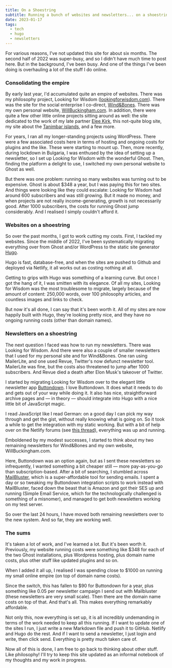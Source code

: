 ```yaml
---
title: On a Shoestring
subtitle: Running a bunch of websites and newsletters... on a shoestring.
date: 2023-01-17
tags:
  - tech
  - hugo
  - newsletters
---
```


For various reasons, I've not updated this site for about six months. The second half of 2022 was super-busy, and so I didn't have much time to post here. But in the background, I've been busy. And one of the things I've been doing is overhauling a lot of the stuff I do online.

### Consolidating the empire 

By early last year, I'd accumulated quite an empire of websites. There was my philosophy project, Looking for Wisdom ([lookingforwisdom.com](https://www.lookingforwisdom.com)). There was the site for the social enterprise I co-direct, [Wind&Bones](https://www.windandbones.com). There was my own personal website, [WillBuckingham.com](https://www.willbuckingham.com). In addition, there were quite a few other little online projects sitting around as well: the site dedicated to the work of my late partner [Elee Kirk](https://www.eleekirk.com), this not-quite blog site, my site about the [Tanimbar islands](https://www.tanimbar.org.uk), and a few more.

For years, I ran all my longer-standing projects using WordPress. There were a few associated costs here in terms of hosting and ongoing costs for plugins and the like. These were starting to mount up. Then, more recently, during lockdown in Bulgaria, I was enthused by the idea of setting up a newsletter, so I set up Looking for Wisdom with the wonderful Ghost. Then, finding the platform a delight to use, I switched my own personal website to Ghost as well.

But there was one problem: running so many websites was turning out to be expensive. Ghost is about $348 a year, but I was paying this for two sites. And things were looking like they could escalate: Looking for Wisdom had around 600 subscribers and was still growing. But it made no money, and when projects are not really income-generating, growth is not necessarily good. After 1000 subscribers, the costs for running Ghost jump considerably. And I realised I simply couldn't afford it. 

### Websites on a shoestring

So over the past months, I got to work cutting my costs. First, I tackled my websites. Since the middle of 2022, I've been systematically migrating everything over from Ghost and/or WordPress to the static site generator [Hugo](https://gohugo.io/). 

Hugo is fast, database-free, and when the sites are pushed to Github and deployed via Netlify, it all works out as costing nothing at all. 

Getting to grips with Hugo was something of a learning curve. But once I got the hang of it, I was smitten with its elegance. Of all my sites, Looking for Wisdom was the most troublesome to migrate, largely because of the amount of content: 250,000 words, over 100 philosophy articles, and countless images and links to check. 

But now it's all done, I can say that it's been worth it. All of my sites are now happily built with Hugo, they're looking pretty nice, and they have no ongoing running costs (other than domain names).

### Newsletters on a shoestring

The next question I faced was how to run my newsletters. There was Looking for Wisdom. And there were also a couple of smaller newsletters that I used for my personal site and for Wind&Bones. One ran using MailerLite, and one used Revue, Twitter's now defunct newsletter tool. MailerLite was fine, but the costs also threatened to jump after 1000 subscribers. And Revue died a death after Elon Musk's takeover of Twitter. 

I started by migrating Looking for Wisdom over to the elegant little newsletter app [Buttondown](https://buttondown.email/). I love Buttondown. It does what it needs to do and gets out of your way while doing it. It also has nice, straightforward archive pages and — in theory — should integrate into Hugo with a nice little bit of JavaScript magic.

I read JavaScript like I read German: on a good day I can pick my way through and get the gist, without really knowing what is going on. So it took a while to get the integration with my static working. But with a bit of help over on the Netlify forums (see [this thread](https://answers.netlify.com/t/newsletter-with-buttondown-and-netlify-forms/16604/15)), everything was up and running.

Emboldened by my modest successes, I started to think about my two remaining newsletters for Wind&Bones and my own website, WillBuckingham.com. 

Here, Buttondown was an option again, but as I sent these newsletters so infrequently, I wanted something a bit cheaper still — more pay-as-you-go than subscription-based. After a bit of searching, I stumbled across [MailBluster](https://mailbluster.com/), which is a super-affordable tool for sending emails. I spent a day or so tweaking my Buttondown integration scripts to work instead with MailBluster, faced down the beast that is Amazon and got their SES up and running (Simple Email Service, which for the technologically challenged is something of a misnomer), and managed to get both newsletters working on my test server.

So over the last 24 hours, I have moved both remaining newsletters over to the new system. And so far, they are working well.

### The sums

It's taken a lot of work, and I've learned a lot. But it's been worth it. Previously, my website running costs were something like $348 for each of the two Ghost installations, plus Wordpress hosting, plus domain name costs, plus other stuff like updated plugins and so on.

When I added it all up, I realised I was spending close to $1000 on running my small online empire (on top of domain name costs).

Since the switch, this has fallen to $90 for Buttondown for a year, plus something like 0.05 per newsletter campaign I send out with Mailbluster (these newsletters are very small scale). Then there are the domain name costs on top of that. And that's all. This makes everything remarkably affordable.

Not only this, now everything is set up, it is all incredibly undemanding in terms of the work needed to keep all this running. If I want to update one of the sites I run, I just write a new Markdown file and push it to GitHub. Netlify and Hugo do the rest. And if I want to send a newsletter, I just login and write, then click send. Everything is pretty much taken care of.

Now all of this is done, I am free to go back to thinking about other stuff. Like philosophy! I'll try to keep this site updated as an informal notebook of my thoughts and my work in progress.